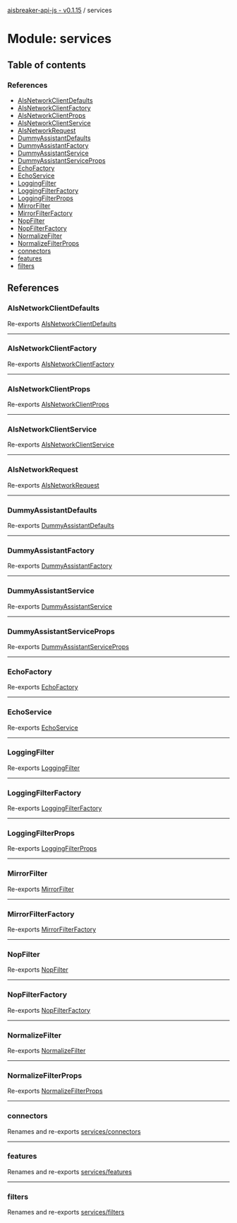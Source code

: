 [aisbreaker-api-js - v0.1.15](../README.md) / services

# Module: services

## Table of contents

### References

- [AIsNetworkClientDefaults](services.md#aisnetworkclientdefaults)
- [AIsNetworkClientFactory](services.md#aisnetworkclientfactory)
- [AIsNetworkClientProps](services.md#aisnetworkclientprops)
- [AIsNetworkClientService](services.md#aisnetworkclientservice)
- [AIsNetworkRequest](services.md#aisnetworkrequest)
- [DummyAssistantDefaults](services.md#dummyassistantdefaults)
- [DummyAssistantFactory](services.md#dummyassistantfactory)
- [DummyAssistantService](services.md#dummyassistantservice)
- [DummyAssistantServiceProps](services.md#dummyassistantserviceprops)
- [EchoFactory](services.md#echofactory)
- [EchoService](services.md#echoservice)
- [LoggingFilter](services.md#loggingfilter)
- [LoggingFilterFactory](services.md#loggingfilterfactory)
- [LoggingFilterProps](services.md#loggingfilterprops)
- [MirrorFilter](services.md#mirrorfilter)
- [MirrorFilterFactory](services.md#mirrorfilterfactory)
- [NopFilter](services.md#nopfilter)
- [NopFilterFactory](services.md#nopfilterfactory)
- [NormalizeFilter](services.md#normalizefilter)
- [NormalizeFilterProps](services.md#normalizefilterprops)
- [connectors](services.md#connectors)
- [features](services.md#features)
- [filters](services.md#filters)

## References

### AIsNetworkClientDefaults

Re-exports [AIsNetworkClientDefaults](../interfaces/services_connectors_AIsNetworkClient.AIsNetworkClientDefaults.md)

___

### AIsNetworkClientFactory

Re-exports [AIsNetworkClientFactory](../classes/services_connectors_AIsNetworkClient.AIsNetworkClientFactory.md)

___

### AIsNetworkClientProps

Re-exports [AIsNetworkClientProps](../interfaces/services_connectors_AIsNetworkClient.AIsNetworkClientProps.md)

___

### AIsNetworkClientService

Re-exports [AIsNetworkClientService](../classes/services_connectors_AIsNetworkClient.AIsNetworkClientService.md)

___

### AIsNetworkRequest

Re-exports [AIsNetworkRequest](../interfaces/services_connectors_AIsNetworkRequest.AIsNetworkRequest.md)

___

### DummyAssistantDefaults

Re-exports [DummyAssistantDefaults](../interfaces/services_connectors_DummyAssistant.DummyAssistantDefaults.md)

___

### DummyAssistantFactory

Re-exports [DummyAssistantFactory](../classes/services_connectors_DummyAssistant.DummyAssistantFactory.md)

___

### DummyAssistantService

Re-exports [DummyAssistantService](../classes/services_connectors_DummyAssistant.DummyAssistantService.md)

___

### DummyAssistantServiceProps

Re-exports [DummyAssistantServiceProps](../interfaces/services_connectors_DummyAssistant.DummyAssistantServiceProps.md)

___

### EchoFactory

Re-exports [EchoFactory](../classes/services_features_EchoService.EchoFactory.md)

___

### EchoService

Re-exports [EchoService](../classes/services_features_EchoService.EchoService.md)

___

### LoggingFilter

Re-exports [LoggingFilter](../classes/services_filters_LoggingFilter.LoggingFilter.md)

___

### LoggingFilterFactory

Re-exports [LoggingFilterFactory](../classes/services_filters_LoggingFilter.LoggingFilterFactory.md)

___

### LoggingFilterProps

Re-exports [LoggingFilterProps](../interfaces/services_filters_LoggingFilter.LoggingFilterProps.md)

___

### MirrorFilter

Re-exports [MirrorFilter](../classes/services_filters_MirrorFilter.MirrorFilter.md)

___

### MirrorFilterFactory

Re-exports [MirrorFilterFactory](../classes/services_filters_MirrorFilter.MirrorFilterFactory.md)

___

### NopFilter

Re-exports [NopFilter](../classes/services_filters_NopFilter.NopFilter.md)

___

### NopFilterFactory

Re-exports [NopFilterFactory](../classes/services_filters_NopFilter.NopFilterFactory.md)

___

### NormalizeFilter

Re-exports [NormalizeFilter](../classes/services_filters_NormalizeFilter.NormalizeFilter.md)

___

### NormalizeFilterProps

Re-exports [NormalizeFilterProps](../interfaces/services_filters_NormalizeFilter.NormalizeFilterProps.md)

___

### connectors

Renames and re-exports [services/connectors](services_connectors.md)

___

### features

Renames and re-exports [services/features](services_features.md)

___

### filters

Renames and re-exports [services/filters](services_filters.md)
